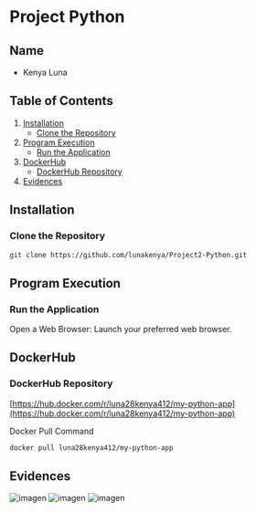 # Project Python

## Name

- Kenya Luna

## Table of Contents

1. [Installation](#installation)
   - [Clone the Repository](#clone-the-repository)
2. [Program Execution](#program-execution)
   - [Run the Application](#run-the-application)
3. [DockerHub](#dockerhub)
   - [DockerHub Repository](#dockerhub-repository)
4. [Evidences](#evidences)

## Installation
### Clone the Repository

```sh
git clone https://github.com/lunakenya/Project2-Python.git
```

## Program Execution
### Run the Application

Open a Web Browser: Launch your preferred web browser.


## DockerHub
### DockerHub Repository

[https://hub.docker.com/r/luna28kenya412/my-python-app](https://hub.docker.com/r/luna28kenya412/my-python-app)

Docker Pull Command
```sh
docker pull luna28kenya412/my-python-app
```

## Evidences
![imagen](https://github.com/user-attachments/assets/b1a2f6f1-73f0-4272-a8cc-5b3838c8bbc8)
![imagen](https://github.com/user-attachments/assets/764501ac-3f82-44c9-97a9-9328d5c026eb)
![imagen](https://github.com/user-attachments/assets/193c2d89-a617-4a46-b074-725505817d59)


